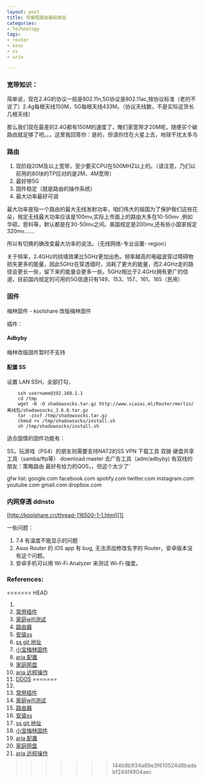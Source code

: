 ```yaml
---
layout: post
title: 可编程路由器初体验
categories: 
- Technology
tags:
- router
- asus
- ss
- aria

---
```



### 宽带知识：
简单说，现在2.4G的协议一般是802.11n,5G协议是802.11ac,按协议标准（老的不说了）2.4g每根天线150M，5G每根天线433M。（协议天线数，不是实际这货长几根天线）

那么我们现在最差的2.4G都有150M的速度了，俺们家宽带才20M呢，随便买个破路由就足够了吧。。。这里我回答你：是的，但请你住在火星上去，地球干扰太多鸟

<!--more-->

### 路由

1. 现阶段20M及以上宽带，至少要买CPU在500MHZ以上的。（请注意，乃们以前用的80块的TP应对的是2M，4M宽带）
2. 最好带5G
3. 固件稳定（就是路由的操作系统）
4. 最大功率最好可调


最大功率是指一个路由的最大无线发射功率，咱们伟大的祖国为了保护我们这些花朵，规定无线最大功率应该是100mv,实际上市面上的路由大多在10-50mv ,例如华硕，思科等，默认都是在30-50mv之间。美国规定是200mv,还有些小国家规定320mv.......

所以有切换的确改变最大功率的说法。（无线网络-专业设置- region）

关于频率，2.4GHz的绕墙效果比5GHz更加出色。频率越高的电磁波穿过障碍物损失更多的能量，因此5GHz在穿透墙时，消耗了更大的能量，而2.4GHz走的路径会更长一些，留下来的能量会更多一些。5GHz相比于2.4GHz拥有更广的信道，目前国内规定的可用的5G信道只有149、153、157、161、165（民用）

### 固件

梅林固件 - koolshare 改版梅林固件 

插件：

#### Adbyby

梅林改版固件暂时不支持

#### 配置 SS

设置 LAN SSH，全部打勾，

	    ssh username@192.168.1.1
	    cd /tmp
	    wget -N -O shadowsocks.tar.gz http://www.xiazai.ml/Router/merlin/离线包/shadowsocks_3.6.0.tar.gz
	    tar -zxvf /tmp/shadowsocks.tar.gz
	    chmod +x /tmp/shadowsocks/install.sh
	    sh /tmp/shadowsocks/install.sh



适合国情的固件功能有：

SS，玩游戏（PS4）的朋友则需要支持NAT2的SS
VPN
下载工具
双拨
硬盘共享工具（samba/ftp等） download master
去广告工具（adm/adbyby)
有双线的朋友：策略路由
最好有给力的QOS，，但这个太少了‘


gfw list:
google.com
facebook.com
spotify.com
twitter.com
instagram.com
youtube.com
gmail.com
dropbox.com


### 内网穿透 ddnsto

[http://koolshare.cn/thread-116500-1-1.html][1]

一些问题：

1. 7.4 有温度不能显示的问题
2. Asus Router 的 iOS app 有 bug, 无法添加修改名字的 Router，安卓版本没有这个问题。
3. 安卓手机可以用 Wi-Fi Analyzer 来测试 Wi-Fi 强度。

### References:
<<<<<<< HEAD
1. [](http://koolshare.cn/thread-110214-1-1.html)
2. [常用插件](https://post.smzdm.com/p/430693/)
3. [家庭wifi测试](https://post.smzdm.com/p/427541/)
4. [路由器](https://post.smzdm.com/p/555403/?nozhiyou)
5. [安装ss](http://www.ti6.net/internet/3225.html)
6. [ss git 地址](https://github.com/koolshare/koolshare.github.io/blob/acelan_softcenter_ui/shadowsocks/shadowsocks.tar.gz)
7. [小宝梅林固件](http://koolshare.cn/thread-110214-1-1.html)
8. [aria 配置](https://post.smzdm.com/p/369442/)
9. [家庭网盘](http://www.sohu.com/a/118119233_160148)
10. [aria 远程操作](http://koolshare.cn/thread-30944-1-1.html)
11. [DDOS](https://post.smzdm.com/p/549942/)
=======
1. [][2]
2. [常用插件][3]
3. [家庭wifi测试][4]
4. [路由器][5]
5. [安装ss][6]
6. [ss git 地址][7]
7. [小宝梅林固件][8]
8. [aria 配置][9]
9. [家庭网盘][10]
10. [aria 远程操作][11]

[1]:	http://koolshare.cn/thread-116500-1-1.html
[2]:	http://koolshare.cn/thread-110214-1-1.html
[3]:	https://post.smzdm.com/p/430693/
[4]:	https://post.smzdm.com/p/427541/
[5]:	https://post.smzdm.com/p/555403/?nozhiyou
[6]:	http://www.ti6.net/internet/3225.html
[7]:	https://github.com/koolshare/koolshare.github.io/blob/acelan_softcenter_ui/shadowsocks/shadowsocks.tar.gz
[8]:	http://koolshare.cn/thread-110214-1-1.html
[9]:	https://post.smzdm.com/p/369442/
[10]:	http://www.sohu.com/a/118119233_160148
[11]:	http://koolshare.cn/thread-30944-1-1.html
>>>>>>> 144b9b934a89e3f610524d8badabf244f4904aec
